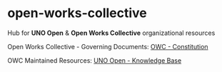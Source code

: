 # open-works-collective
Hub for **UNO Open** & **Open Works Collective** organizational resources

Open Works Collective - Governing Documents:
[OWC - Constitution](https://github.com/UNO-Open/owc-constitution)

OWC Maintained Resources:
[UNO Open - Knowledge Base](https://github.com/UNO-Open/knowledge-base)


